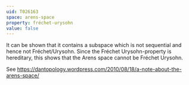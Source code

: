 ```yaml
---
uid: T026163
space: arens-space
property: fréchet-urysohn
value: false
---
```

It can be shown that it contains a subspace which is not sequential and hence not Fréchet/Urysohn. Since the Fréchet Urysohn-property is hereditary, this shows that the Arens space cannot be Fréchet Urysohn.

See https://dantopology.wordpress.com/2010/08/18/a-note-about-the-arens-space/

